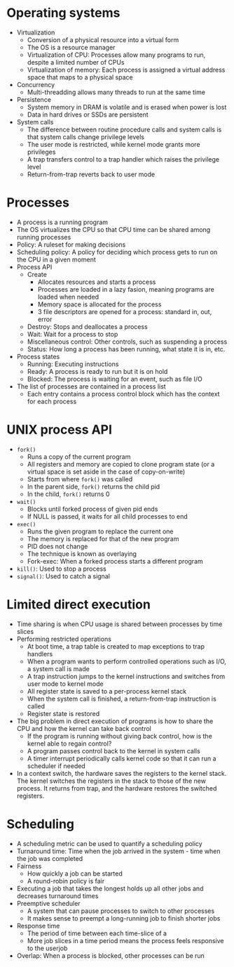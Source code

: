 # Operating systems
- Virtualization
  - Conversion of a physical resource into a virtual form
  - The OS is a resource manager
  - Virtualization of CPU: Processes allow many programs to run, despite a limited number of CPUs
  - Virtualization of memory: Each process is assigned a virtual address space that maps to a physical space
- Concurrency
  - Multi-threadding allows many threads to run at the same time
- Persistence
  - System memory in DRAM is volatile and is erased when power is lost
  - Data in hard drives or SSDs are persistent
- System calls
  - The difference between routine procedure calls and system calls is that system calls change privilege levels
  - The user mode is restricted, while kernel mode grants more privileges
  - A trap transfers control to a trap handler which raises the privilege level
  - Return-from-trap reverts back to user mode

# Processes
- A process is a running program
- The OS virtualizes the CPU so that CPU time can be shared among running processes
- Policy: A ruleset for making decisions
- Scheduling policy: A policy for deciding which process gets to run on the CPU in a given moment
- Process API
  - Create
    - Allocates resources and starts a process
    - Processes are loaded in a lazy fasion, meaning programs are loaded when needed
    - Memory space is allocated for the process
    - 3 file descriptors are opened for a process: standard in, out, error
  - Destroy: Stops and deallocates a process
  - Wait: Wait for a process to stop
  - Miscellaneous control: Other controls, such as suspending a process
  - Status: How long a process has been running, what state it is in, etc.
- Process states
  - Running: Executing instructions
  - Ready: A process is ready to run but it is on hold
  - Blocked: The process is waiting for an event, such as file I/O
- The list of processes are contained in a process list
  - Each entry contains a process control block which has the context for each process

# UNIX process API
- `fork()`
  - Runs a copy of the current program
  - All registers and memory are copied to clone program state (or a virtual space is set aside in the case of copy-on-write)
  - Starts from where `fork()` was called
  - In the parent side, `fork()` returns the child pid
  - In the child, `fork()` returns 0
- `wait()`
  - Blocks until forked process of given pid ends
  - If NULL is passed, it waits for all child processes to end
- `exec()`
  - Runs the given program to replace the current one
  - The memory is replaced for that of the new program
  - PID does not change
  - The technique is known as overlaying
  - Fork-exec: When a forked process starts a different program
- `kill()`: Used to stop a process
- `signal()`: Used to catch a signal

# Limited direct execution
- Time sharing is when CPU usage is shared between processes by time slices
- Performing restricted operations
  - At boot time, a trap table is created to map exceptions to trap handlers
  - When a program wants to perform controlled operations such as I/O, a system call is made
  - A trap instruction jumps to the kernel instructions and switches from user mode to kernel mode
  - All register state is saved to a per-process kernel stack
  - When the system call is finished, a return-from-trap instruction is called
  - Register state is restored
- The big problem in direct execution of programs is how to share the CPU and how the kernel can take back control
  - If the program is running without giving back control, how is the kernel able to regain control?
  - A program passes control back to the kernel in system calls
  - A timer interrupt periodically calls kernel code so that it can run a scheduler if needed
- In a context switch, the hardware saves the registers to the kernel stack. The kernel switches the registers in the stack to those of the new process. It returns from trap, and the hardware restores the switched registers.

# Scheduling
- A scheduling metric can be used to quantify a scheduling policy
- Turnaround time: Time when the job arrived in the system - time when the job was completed
- Fairness
  - How quickly a job can be started
  - A round-robin policy is fair
- Executing a job that takes the longest holds up all other jobs and decreases turnaround times
- Preemptive scheduler
  - A system that can pause processes to switch to other processes
  - It makes sense to preempt a long-running job to finish shorter jobs
- Response time
  - The period of time between each time-slice of a 
  - More job slices in a time period means the process feels responsive to the userjob
- Overlap: When a process is blocked, other processes can be run
